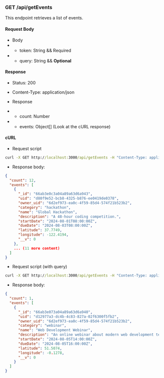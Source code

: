 ### GET /api/getEvents

This endpoint retrieves a list of events.

#### Request Body

- Body
- - token: String && Required
- - query: String && **Optional**

#### Response

- Status: 200
    
- Content-Type: application/json
    
- Response
- - count: Number
- - events: Object[] (Look at the cURL response)


#### cURL

- Request script
```cmd
curl -X GET http://localhost:3000/api/getEvents -H "Content-Type: application/json" -d '{"token": "your_token"}' -s | jq .  
```

- Response body:
```json
{
  "count": 12,
  "events": [
    {
      "_id": "66ab3e0c3a04a89a63d6a943",
      "uid": "d80f9e52-bcb8-4325-b876-ee0419de0378",
      "owner_uid": "6d2ef973-ea0c-4f59-85d4-574f21b523b2",
      "category": "hackathon",
      "name": "Global Hackathon",
      "description": "A 48-hour coding competition.",
      "startDate": "2024-08-01T08:00:00Z",
      "dueDate": "2024-08-03T08:00:00Z",
      "latitude": 37.7749,
      "longitude": -122.4194,
      "__v": 0
    },
    ... (11 more content)
  ]
}
```

- Request script (with query)
```cmd
curl -X GET http://localhost:3000/api/getEvents -H "Content-Type: application/json" -d '{"token": "your_token", "query": "webinar"}' -s | jq .  
```

- Response body:
```json
{
  "count": 1,
  "events": [
    {
      "_id": "66ab3e073a04a89a63d6a940",
      "uid": "d12977a3-dc4b-4c83-827a-02f6300f5fb2",
      "owner_uid": "6d2ef973-ea0c-4f59-85d4-574f21b523b2",
      "category": "webinar",
      "name": "Web Development Webinar",
      "description": "An online webinar about modern web development techniques.",
      "startDate": "2024-08-05T14:00:00Z",
      "dueDate": "2024-08-05T16:00:00Z",
      "latitude": 51.5074,
      "longitude": -0.1278,
      "__v": 0
    }
  ]
}
```